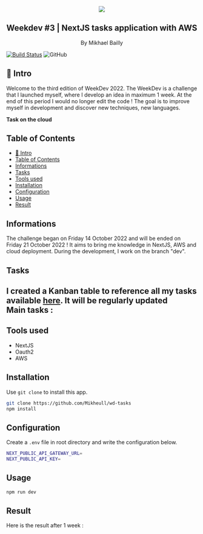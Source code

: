 <p align="center">
    <img src="https://raw.githubusercontent.com/Mikheull/wd-tasks/dev/public/images/Weekdev_banner%402x.png" />
    <h2 align="center">Weekdev #3 | NextJS tasks application with AWS</h2>
</p> 
<p align="center">By Mikhael Bailly</p>

[![Build Status](https://travis-ci.org/Mikheull/wd-tasks.svg?branch=dev)](https://travis-ci.org/Mikheull/wd-tasks)
![GitHub](https://img.shields.io/github/license/Mikheull/wd-tasks)

## 🚀 Intro
Welcome to the third edition of WeekDev 2022. The WeekDev is a challenge that I launched myself, where I develop an idea in maximum 1 week. At the end of this period I would no longer edit the code ! The goal is to improve myself in development and discover new techniques, new languages.

**Task on the cloud**<br>

<DESCRIPTION>

## Table of Contents
- [🚀 Intro](#-intro)
- [Table of Contents](#table-of-contents)
- [Informations](#informations)
- [Tasks](#tasks)
- [Tools used](#tools-used)
- [Installation](#installation)
- [Configuration](#configuration)
- [Usage](#usage)
- [Result](#result)


## Informations
The challenge began on Friday 14 October 2022 and will be ended on Friday 21 October 2022 ! It aims to bring me knowledge in NextJS, AWS and cloud deployment. During the development, I work on the branch "dev".

## Tasks
I created a Kanban table to reference all my tasks available [here](https://github.com/users/Mikheull/projects/1/views/1). It will be regularly updated<br>
Main tasks :
- 

## Tools used
- NextJS
- Oauth2
- AWS

## Installation

Use `git clone` to install this app.

```bash
git clone https://github.com/Mikheull/wd-tasks
npm install
```

## Configuration

Create a `.env` file in root directory and write the configuration below.

```bash
NEXT_PUBLIC_API_GATEWAY_URL=
NEXT_PUBLIC_API_KEY=

```

## Usage

```bash
npm run dev
```


## Result
Here is the result after 1 week :<br>
